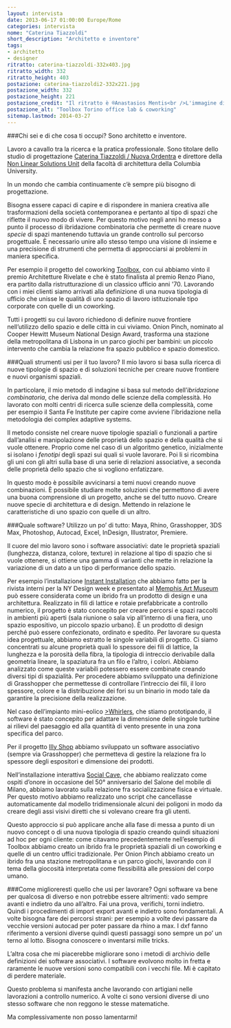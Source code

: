```yaml
---
layout: intervista
date: 2013-06-17 01:00:00 Europe/Rome
categories: intervista
nome: "Caterina Tiazzoldi"
short_description: "Architetto e inventore"
tags:
- architetto
- designer
ritratto: caterina-tiazzoldi-332x403.jpg
ritratto_width: 332
ritratto_height: 403
postazione: caterina-tiazzoldi2-332x221.jpg
postazione_width: 332
postazione_height: 221
postazione_credit: "Il ritratto è ®Anastasios Mentis<br />L'immagine di <em>Toolbox Torino office lab & coworking</em> è ®Davide Giglio"
postazione_alt: "Toolbox Torino office lab & coworking"
sitemap.lastmod: 2014-03-27
---
```

###Chi sei e di che cosa ti occupi?
Sono architetto e inventore.

Lavoro a cavallo tra la ricerca e la pratica professionale. Sono titolare dello studio di progettazione [Caterina Tiazzoldi / Nuova Ordentra][1] e direttore della [Non Linear Solutions Unit][2] della facoltà di architettura della Columbia University.

In un mondo che cambia continuamente c’è sempre più bisogno di progettazione.

Bisogna essere capaci di capire e di rispondere in maniera creativa alle trasformazioni della società contemporanea e pertanto al tipo di spazi che riflette il nuovo modo di vivere. Per questo motivo negli anni ho messo a punto il processo di ibridazione combinatoria che permette di creare nuove *specie* di spazi mantenendo tuttavia un grande controllo sul percorso progettuale. È necessario unire allo stesso tempo una visione di insieme e una precisione di strumenti che permetta di approcciarsi ai problemi in maniera specifica.

Per esempio il progetto del coworking [Toolbox][3], con cui abbiamo vinto il premio Architetture Rivelate e che è stato finalista al premio Renzo Piano, era partito dalla ristrutturazione di un classico ufficio anni '70. Lavorando con i miei clienti siamo arrivati alla definizione di una nuova tipologia di ufficio che unisse le qualità di uno spazio di lavoro istituzionale tipo corporate con quelle di un coworking.

Tutti i progetti su cui lavoro richiedono di definire nuove frontiere nell’utilizzo dello spazio e delle città in cui viviamo. 
Onion Pinch, nominato al Cooper Hewitt Museum National Design Award, trasforma una stazione della metropolitana di Lisbona in un parco giochi per bambini: un piccolo intervento che cambia la relazione fra spazio pubblico e spazio domestico.

###Quali strumenti usi per il tuo lavoro?
Il mio lavoro si basa sulla ricerca di nuove tipologie di spazio e di soluzioni tecniche per creare nuove frontiere e nuovi organismi spaziali.

In particolare, il mio metodo di indagine si basa sul metodo dell’*ibridazione combinatoria*, che deriva dal mondo delle scienze della complessità. Ho lavorato con molti centri di ricerca sulle scienze della complessità, come per esempio il Santa Fe Institute per capire come avviene l’ibridazione nella metodologia dei complex adaptive systems.

Il metodo consiste nel creare nuove tipologie spaziali o funzionali a partire dall’analisi e manipolazione delle proprietà dello spazio e della qualità che si vuole ottenere.
Proprio come nel caso di un algoritmo genetico, inizialmente si isolano i *fenotipi* degli spazi sui quali si vuole lavorare. Poi li si ricombina gli uni con gli altri sulla base di una serie di relazioni associative, a seconda delle proprietà dello spazio che si vogliono enfatizzare.

In questo modo è possibile avvicinarsi a temi nuovi creando nuove combinazioni. È possibile studiare molte soluzioni che permettono di avere una buona comprensione di un progetto, anche se del tutto nuovo. Creare nuove specie di architettura e di design. Mettendo in relazione le caratteristiche di uno spazio con quelle di un altro.

###Quale software?
Utilizzo un po’ di tutto: Maya, Rhino, Grasshopper, 3DS Max, Photoshop, Autocad, Excel, InDesign, Illustrator, Premiere.

Il cuore del mio lavoro sono i software associativi: date le proprietà spaziali (lunghezza, distanza, colore, texture) in relazione al tipo di spazio che si vuole ottenere, si ottiene una gamma di varianti che mette in relazione la variazione di un dato a un tipo di performance dello spazio.

Per esempio l’installazione [Instant Installation][4] che abbiamo fatto per la rivista interni per la NY Design week e presentato al [Memphis Art Museum][5] può essere considerata come un ibrido fra un prodotto di design e una architettura. Realizzato in fili di lattice e rotaie prefabbricate a controllo numerico, il progetto è stato concepito per creare percorsi e spazi raccolti in ambienti più aperti (sala riunione o sala vip all’interno di una fiera, uno spazio espositivo, un piccolo spazio urbano). È un prodotto di design perché può essere confezionato, ordinato e spedito.
Per lavorare su questa idea progettuale, abbiamo estratto le singole variabili di progetto. Ci siamo concentrati su alcune proprietà quali lo spessore dei fili di lattice, la lunghezza e la porosità della fibra, la tipologia di intreccio derivabile dalla geometria lineare, la spaziatura fra un filo e l’altro, i colori.
Abbiamo analizzato come queste variabili potessero essere combinate creando diversi tipi di spazialità. Per procedere abbiamo sviluppato una definizione di Grasshopper che permettesse di controllare l’intreccio dei fili, il loro spessore, colore e la distribuzione dei fori su un binario in modo tale da garantire la precisione della realizzazione.

Nel caso dell’impianto mini-eolico [>Whirlers][6], che stiamo prototipando, il software è stato concepito per adattare la dimensione delle singole turbine ai rilievi del paesaggio ed alla quantità di vento presente in una zona specifica del parco.

Per il progetto [Illy Shop][7] abbiamo sviluppato un software associativo (sempre via Grasshopper) che permetteva di gestire la relazione fra lo spessore degli espositori e dimensione dei prodotti.

Nell’installazione interattiva [Social Cave][8], che abbiamo realizzato come ospiti d’onore in occasione del 50° anniversario del Salone del mobile di Milano, abbiamo lavorato sulla relazione fra socializzazione fisica e virtuale. Per questo motivo abbiamo realizzato uno script che cancellasse automaticamente dal modello tridimensionale alcuni dei poligoni in modo da creare degli assi visivi diretti che si volevano creare fra gli utenti.

Questo approccio si può applicare anche alla fase di messa a punto di un nuovo concept o di una nuova tipologia di spazio creando quindi situazioni ad hoc per ogni cliente: come citavamo precedentemente nell’esempio di Toolbox abbiamo creato un ibrido fra le proprietà spaziali di un coworking e quelle di un centro uffici tradizionale. Per Onion Pinch abbiamo creato un ibrido fra una stazione metropolitana e un parco giochi, lavorando con il tema della giocosità interpretata come flessibilità alle pressioni del corpo umano.

###Come miglioreresti quello che usi per lavorare?
Ogni software va bene per qualcosa di diverso e non potrebbe essere altrimenti: vado sempre avanti e indietro da uno all’altro. Fai una prova, verifichi, torni indietro. Quindi i procedimenti di import export avanti e indietro sono fondamentali. A volte bisogna fare dei percorsi strani: per esempio a volte devi passare da vecchie versioni autocad per poter passare da rhino a max. I dxf fanno riferimento a versioni diverse quindi questi passaggi sono sempre un po’ un terno al lotto. Bisogna conoscere o inventarsi mille tricks.

L’altra cosa che mi piacerebbe migliorare sono i metodi di archivio delle definizioni dei software associativi. I software evolvono molto in fretta e raramente le nuove versioni sono compatibili con i vecchi file. Mi è capitato di perdere materiale.

Questo problema si manifesta anche lavorando con artigiani nelle lavorazioni a controllo numerico. A volte ci sono versioni diverse di uno stesso software che non reggono le stesse matematiche.

Ma complessivamente non posso lamentarmi!


[1]: http://www.tiazzoldi.org/ "Studio Caterina Tiazzoldi - Nuova Ordentra"
[2]: http://www.arch.columbia.edu/labs/non-linear-solutions-unit "Columbia University: Non linear solutions unit"
[3]: http://www.archdaily.com/81630/toolbox-caterina-tiazzoldi/ "ArchDaily: Toolbox"
[4]: http://www.arch.columbia.edu/labs/non-linear-solutions-unit/instant-installation "Columbia University: Instant Installation"
[5]: http://www.memphis.edu/amum/exhibitions/caterinatiazzoldiartlab.php "Memphis Art Museum: Instant Installation"
[6]: http://inhabitat.com/the-whirlers-is-a-colorful-wind-turbine-installation-for-fresh-kills-park/ "Inhabitat.com: The Whirlers - A Colorful Wind Turbine Installation for Fresh Kills Park"
[7]: http://www.dezeen.com/2011/12/16/illy-shop-by-caterina-tiazzoldi/ "Dezeem.com: Illy Shop by Caterina Tiazzoldi"
[8]: http://www.arch.columbia.edu/labs/non-linear-solutions-unit/social-cave "Columbia University: The social cave"